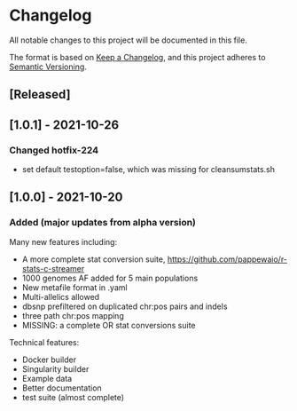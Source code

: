 # Changelog
All notable changes to this project will be documented in this file.

The format is based on [Keep a Changelog](https://keepachangelog.com/en/1.0.0/),
and this project adheres to [Semantic Versioning](https://semver.org/spec/v2.0.0.html).

## [Released]

## [1.0.1] - 2021-10-26
### Changed hotfix-224
 - set default testoption=false, which was missing for cleansumstats.sh

## [1.0.0] - 2021-10-20
### Added (major updates from alpha version)

Many new features including:
 - A more complete stat conversion suite, https://github.com/pappewaio/r-stats-c-streamer
 - 1000 genomes AF added for 5 main populations
 - New metafile format in .yaml
 - Multi-allelics allowed
 - dbsnp prefiltered on duplicated chr:pos pairs and indels
 - three path chr:pos mapping
 - MISSING: a complete OR stat conversions suite

Technical features:
 - Docker builder
 - Singularity builder
 - Example data
 - Better documentation
 - test suite (almost complete)

